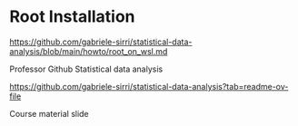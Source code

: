# Root Installation

https://github.com/gabriele-sirri/statistical-data-analysis/blob/main/howto/root_on_wsl.md

Professor Github Statistical data analysis

https://github.com/gabriele-sirri/statistical-data-analysis?tab=readme-ov-file

Course material slide




